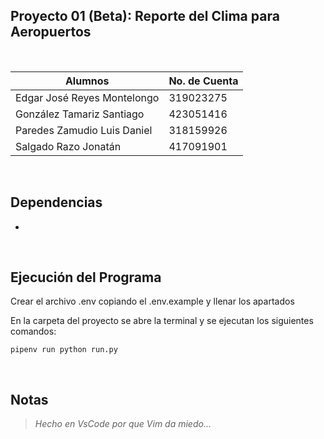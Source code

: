 ## Proyecto 01 (Beta): Reporte del Clima para Aeropuertos

<br>

| Alumnos                     | No. de Cuenta |
| --------------------------- | ------------- |
| Edgar José Reyes Montelongo | 319023275     |  
| González Tamariz Santiago   | 423051416     |
| Paredes Zamudio Luis Daniel | 318159926     |
| Salgado Razo Jonatán        | 417091901     |

<br>

## Dependencias

- 

<br>

## Ejecución del Programa

Crear el archivo .env copiando el .env.example y llenar los apartados

En la carpeta del proyecto se abre la terminal y se ejecutan los siguientes comandos:

```
pipenv run python run.py
```


<br>

## Notas


> _Hecho en VsCode por que Vim da miedo..._
